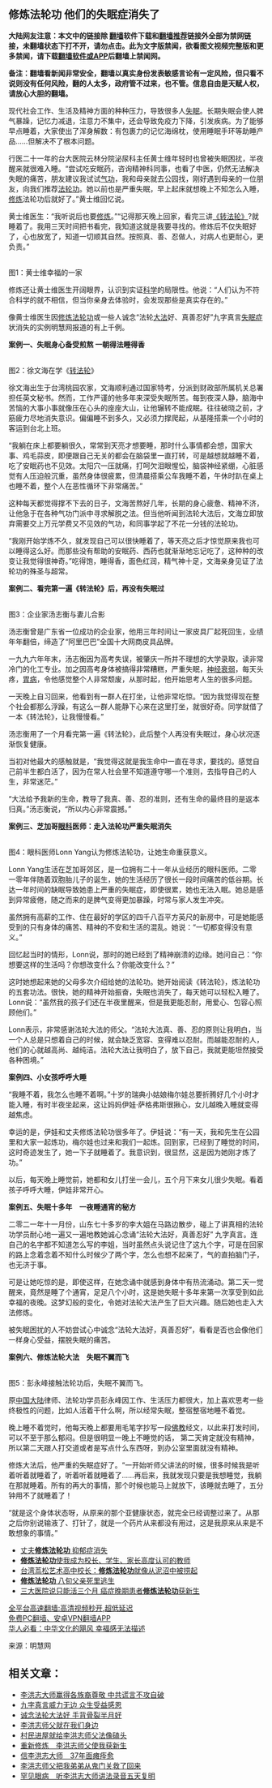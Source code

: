  <!-- 面包屑导航 --> <h2>修炼法轮功 他们的失眠症消失了</h2> <p class="notice"><b>大陆网友注意：本文中的链接除 <a href="https://github.com/bannedbook/fanqiang" >翻墙</a>软件下载和<a href="https://github.com/killgcd/justmysocks/blob/master/README.md">翻墙推荐</a>链接外全部为禁网链接，未翻墙状态下打不开，请勿点击。此为文字版禁闻，欲看图文视频完整版和更多禁闻，请下载<a href="https://github.com/bannedbook/fanqiang">翻墙软件或APP</a>后翻墙上禁闻网。</p><p>备注：翻墙看新闻非常安全，翻墙以真实身份发表敏感言论有一定风险，但只看不说则没有任何风险，翻的人太多，政府管不过来，也不管。信息自由是天赋人权，请放心大胆的翻墙。</b></p>  <div class="entry"> <p>现代社会工作、生活及精神方面的种种压力，导致很多人<a href="https://www.bannedbook.org/bnews/tag/%e5%a4%b1%e7%9c%a0/" class="st_tag internal_tag" rel="tag" title="标签 失眠 下的日志">失眠</a>。长期失眠会使人脾气暴躁，记忆力减退，注意力不集中，还会导致免疫力下降，引发疾病。为了能够早点睡着，大家使出了浑身解数：有包裹力的记忆海绵枕，使用睡眠手环等助睡产品……但解决不了根本问题。</p> <p>行医二十一年的台大医院云林分院泌尿科主任黄士维年轻时也曾被失眠困扰，半夜醒来就很难入睡。“尝试吃安眠药，咨询精神科同事，也看了中医，仍然无法解决失眠的痛苦，朋友建议我试试<span class='wp_keywordlink'><a href="https://www.qi-gong.me/" title="气功修炼网" target="_blank">气功</a></span>，我和母亲就去公园找，刚好遇到母亲的一位朋友，向我们推荐<a href="https://www.bannedbook.org/bnews/tag/%e6%b3%95%e8%bd%ae%e5%8a%9f/" class="st_tag internal_tag" rel="tag" title="标签 法轮功 下的日志">法轮功</a>。她以前也是严重失眠，早上起床就想晚上不知怎么入睡，<span class='wp_keywordlink'><a href="https://www.qi-gong.me/" title="气功修炼网" target="_blank">修炼</a></span>法轮功后就好了。”黄士维回忆说。</p> <p>黄士维医生：“我听说后也要<a href="https://www.bannedbook.org/bnews/tag/%e4%bf%ae%e7%82%bc/" class="st_tag internal_tag" rel="tag" title="标签 修炼 下的日志">修炼</a>。”“记得那天晚上回家，看完三讲<a title="《转法轮》" href="http://gb.falundafa.org/chigb/zfl.htm" target="_blank" rel="noopener">《转法轮》</a>?就睡着了。我用三天时间把书看完，我知道这就是我要寻找的。修炼后不仅失眠好了，心也放宽了，知道一切顺其自然。按照真、善、忍做人，对病人也更耐心，更负责。”</p> <p><br /> 图1：黄士维幸福的一家</p> <p>修炼还让黄士维医生开阔眼界，认识到实证<span class='wp_keywordlink'><a href="https://www.bannedbook.org/forum11/topic309.html" title="禁片：“科学”的棍子" target="_blank">科学</a></span>的局限性。他说：“人们认为不符合科学的就不相信，但当你亲身去体验时，会发现那些是真实存在的。”</p> <p>像黄士维医生因<a href="https://www.bannedbook.org/bnews/tag/%E4%BF%AE%E7%82%BC%E6%B3%95%E8%BD%AE%E5%8A%9F/" class="st_tag internal_tag" rel="tag" title="标签 修炼法轮功 下的日志">修炼法轮功</a>或一些人诚念“法轮<a href="https://www.bannedbook.org/bnews/tag/%E5%A4%A7%E6%B3%95/" class="st_tag internal_tag" rel="tag" title="标签 大法 下的日志">大法</a>好、真善忍好”九字真言<a href="https://www.bannedbook.org/bnews/tag/%E5%A4%B1%E7%9C%A0%E7%97%87/" class="st_tag internal_tag" rel="tag" title="标签 失眠症 下的日志">失眠症</a>状消失的实例明慧网报道的有上千例。</p> <p><b>案例一、失眠身心备受煎熬 一朝得法睡得香</b></p> <p><br /> 图2：徐文海在学《<span class='wp_keywordlink'><a href="https://gb.falundafa.org/chigb/zfl.htm" title="《转法轮》" target="_blank">转法轮</a></span>》</p> <p>徐文海出生于台湾桃园农家，文海顺利通过国家特考，分派到财政部所属机关总署担任英文秘书。然而，工作严谨的他多年来深受失眠所苦。每到夜深人静，脑海中苦恼的大事小事就像压在心头的座座大山，让他辗转不能成眠。往往破晓之前，才筋疲力尽地消失意识。偏偏睡不到多久，又必须力撑爬起，从基隆搭乘一个小时的客运到台北上班。</p> <p>“我躺在床上都要躺很久，常常到天亮才想要睡，那时什么事情都会想，国家大事、鸡毛蒜皮，即便跟自己无关的都会在脑袋里一直打转，可是越想就越睡不着，吃了安眠药也不见效。太阳穴一压就痛，打呵欠泪眼惺忪，脑袋神经紧绷，心脏感觉有人压迫般沉重，虽然身体很疲累，但清晨搭乘公车我睡不着，午休时趴在桌上也睡不着，整个人在恶性循环下非常痛苦。”</p> <p>这种每天都觉得撑不下去的日子，文海苦熬好几年，长期的身心疲惫、精神不济，让他急于在各种气功门派中寻求解脱之法。但当他听闻到法轮大法后，文海立即放弃需要交上万元学费又不见效的气功，和同事学起了不花一分钱的法轮功。</p>  <p>“我刚开始学炼不久，就发现自己可以很快睡着了，等天亮之后才惊觉原来我也可以睡得这么好。而那些没有帮助的安眠药、西药也就渐渐地忘记吃了，这种种的改变让我觉得很神奇。”吃得饱，睡得香，面色红润，精气神十足，文海亲身见证了法轮功的殊圣与超常。</p> <p><b>案例二、看完第一遍《转法轮》后，再没有失眠过</b></p> <p><br /> 图3：企业家汤志衡与妻儿合影</p> <p>汤志衡曾是广东省一位成功的企业家，他用三年时间让一家皮具厂起死回生，业绩年年翻倍，缔造了“阿里巴巴”全国十大网商皮具品牌。</p> <p>一九九六年年末，汤志衡因为高考失误，被肇庆一所并不理想的大学录取，读非常冷门的化工专业。加之因高考身体被搞得非常糟糕，严重失眠，<a href="https://www.bannedbook.org/bnews/tag/%e7%a5%9e%e7%bb%8f%e8%a1%b0%e5%bc%b1/" class="st_tag internal_tag" rel="tag" title="标签 神经衰弱 下的日志">神经衰弱</a>，每天头疼，<a href="https://www.bannedbook.org/bnews/tag/%e8%83%83%e7%97%85/" class="st_tag internal_tag" rel="tag" title="标签 胃病 下的日志">胃病</a>，令他感觉整个人非常颓废，从那时起，他开始思考人生的很多问题。</p> <p>一天晚上自习回来，他看到有一群人在打坐，让他非常吃惊。“因为我觉得现在整个社会都那么浮躁，有这么一群人能静下心来在这里打坐，就很好奇。同学就借了一本《转法轮》，让我慢慢看。”</p> <p>汤志衡用了一个月看完第一遍《转法轮》，此后整个人再没有失眠过，身心状况逐渐恢复健康。</p> <p>当初对他最大的感触就是，“我觉得这就是我生命中一直在寻求，要找的。感觉自己前半生都白活了，因为在常人社会里不知道遵守哪一个准则，去指导自己的人生，非常迷茫。”</p> <p>“大法给予我新的生命，教导了我真、善、忍的准则，还有生命的最终目的是返本归真。”汤志衡说，“所以内心非常震撼。”</p> <p><b>案例三、芝加哥<a href="https://www.bannedbook.org/bnews/tag/%e7%9c%bc%e7%a7%91/" class="st_tag internal_tag" rel="tag" title="标签 眼科 下的日志">眼科</a>医师：走入法轮功严重失眠消失</b></p> <p><br /> 图4：眼科医师Lonn Yang认为修炼法轮功，让她生命重获意义。</p>  <p>Lonn Yang生活在芝加哥郊区，是一位拥有二十一年从业经历的眼科医师。二零一零年伴随着双胞胎儿子的诞生，她的生活经历了很长一段时间痛苦的低谷期。长达一年时间的缺眠导致她患上严重的失眠症，即使很累，她也无法入眠。她总是感到异常疲倦，随之而来的是脾气变得更加暴躁，时常与家人发生冲突。</p> <p>虽然拥有高薪的工作、住在最好的学区的四千八百平方英尺的新房中，可是她能感受到的只有身体的痛苦、精神的不安和生活的混乱。她说：“一切都变得没有意义。”</p> <p>回忆起当时的情形，Lonn说，那时的她已经到了精神崩溃的边缘。她问自己：“你想要这样的生活吗？你想改变什么？你能改变什么？”</p> <p>这时她想起来她的父母多次介绍给她的法轮功。她开始阅读《转法轮》，炼法轮功的五套功法。很快，她的精神开始振奋，失眠也消失了，每天她可以轻松入睡了。Lonn说：“虽然我的孩子们还在半夜里醒来，但是我更能忍耐，用爱心、包容心照顾他们。”</p> <p>Lonn表示，非常感谢法轮大法的师父。“法轮大法真、善、忍的原则让我明白，当一个人总是只想着自己的时候，就会缺乏宽容、变得难以忍耐。而越能忍耐的人，他们的心就越高尚、越纯洁。法轮大法让我明白了，放下自己，我就更能坦然接受各种困境。”</p> <p><b>案例四、小女孩呼呼大睡</b></p> <p>“我睡不着，我怎么也睡不着啊。”十岁的瑞典小姑娘梅尔娃总要折腾好几个小时才能入睡，有时半夜坐起来，这让妈妈伊娃·萨格弗斯很揪心，女儿越晚入睡就变得越焦虑。</p> <p>幸运的是，伊娃和丈夫修炼法轮功很多年了。伊娃说：“有一天，我和先生在公园里和大家一起炼功，梅尔娃也过来和我们一起炼。回到家，已经到了睡觉的时间，这时奇迹发生了，她一下子就睡着了。我意识到，很显然，这是因为她刚才炼了功。”</p> <p>以后，每天晚上睡觉前，她都和女儿打坐一会儿，五个月下来女儿很少失眠。看着孩子呼呼大睡，伊娃非常开心。</p> <p><b>案例五、失眠十多年　一夜睡通宵的秘方</b></p> <p>二零二一年十一月份，山东七十多岁的李大姐在马路边散步，碰上了讲真相的法轮功学员耐心地一遍又一遍地教她诚心念诵“法轮大法好，真善忍好” 九字真言。连自己的名字都不知道怎么写的李姐，当时虽然点头说记住了这九个字，可是在回家的路上念着念着不知什么时候少了两个字，怎么也想不起来了，气的直拍脑门子，也无济于事。</p>  <p>可是让她吃惊的是，即使这样，在她念诵中就感到身体中有热流涌动。第二天一觉醒来，竟然是睡了个通宵，足足八个小时，这是她失眠十多年来第一次享受到如此幸福的夜晚。这梦幻般的变化，令她对法轮大法产生了巨大兴趣。随后她也走入大法修炼。</p> <p>被失眠困扰的人不妨尝试心中诚念“法轮大法好，真善忍好”，看看是否也会像他们一样身心受益，摆脱失眠的痛苦。</p> <p><b>案例六、修炼法轮大法　失眠不翼而飞</b></p> <p><br /> 图5：彭永峰接触法轮功后，失眠不翼而飞。</p> <p>原<span class='wp_keywordlink_affiliate'><a href="https://www.bannedbook.org/" title="中国" target="_blank">中国</a></span><span class='wp_keywordlink_affiliate'><a href="https://www.bannedbook.org/" title="大陆" target="_blank">大陆</a></span>律师、法轮功学员彭永峰因工作、生活压力都很大，加上喜欢思考一些终极性的问题，比如人活着干什么啊，所以经常失眠，整宿整宿地睡不着觉。</p> <p>晚上睡不着觉时，他每天晚上都要用毛笔字抄写一段<span class='wp_keywordlink'><a href="https://www.qi-gong.me/buddhism/" title="佛教" target="_blank">佛教</a></span>经文，以此来打发时间，可以不至于那么郁闷。但是很明显一晚上不睡觉的话， 第二天肯定就没有精神，所以第二天跟人打交道或者是写点什么东西呀，到办公室里面就没有精神。</p> <p>修炼大法后，他严重的失眠症好了。“一开始听师父讲法的时候，很多时候我是听着听着就睡着了，听着听着就睡着了……再后来，我就发现只要是我想睡觉，我躺在那就睡着。所有的再大的事情，那个时候也能马上就放下，该睡就去睡了，五分钟用不了就睡着了！</p> <p>“就是这个身体状态呀，从原来的那个亚健康状态，就完全已经调整过来了。从那之后你别说输液了、打针了，就是一个药片从来都没有用过，这是我原来从来是不敢想象的事情。”</p> <div id="taboola-mid-1"></div>  <ul class='op-related-articles' title='相关阅读'> <li><a href='https://www.bannedbook.org/bnews/aomi/supernatural/20220718/1759871.html' target='_blank'>丈夫<b>修炼法轮功</b> 抑郁症消失</a></li> <li><a href='https://www.bannedbook.org/bnews/cbnews/20220710/1756148.html' target='_blank'><b>修炼法轮功</b>使我成为校长、学生、家长高度认可的教师</a></li> <li><a href='https://www.bannedbook.org/bnews/cbnews/20220707/1755000.html' target='_blank'>台湾茑松艺术高中校长：<b>修炼法轮功</b>就像从泥沼中被捞起</a></li> <li><a href='https://www.bannedbook.org/bnews/aomi/supernatural/20220705/1754222.html' target='_blank'><b>修炼法轮功</b> 八旬父亲死里逃生</a></li> <li><a href='https://www.bannedbook.org/bnews/aomi/supernatural/20220701/1752178.html' target='_blank'>三大医院说只能活三个月 癌症晚期患者<b>修炼法轮功</b>获新生</a></li> </ul> <p class="texttj"> <a href="https://github.com/bannedbook/fanqiang/wiki/V2ray%E6%9C%BA%E5%9C%BA" target="_blank">全平台高速翻墙:高清视频秒开,超低延迟</a><br/> <a href="https://github.com/bannedbook/fanqiang/wiki/%E7%A6%81%E9%97%BB%E7%BD%91%E5%AE%89%E5%8D%93%E7%BF%BB%E5%A2%99%E6%96%B0%E9%97%BBAPP" target="_blank">免费PC翻墙、安卓VPN翻墙APP</a><br/> <a href="https://www.bannedbook.org/bnews/comments/20220220/1694796.html" target="_blank">华人必看：中华文化的飓风 幸福感无法描述</a> </p><p>来源：明慧网</p> <h2>相关文章：</h2> <ul> <li><a href="https://master-li.qi-gong.me/thankmaster/510.html">李洪志大师赢得各族裔尊敬 中共谎言不攻自破</a></li> <li><a href="https://master-li.qi-gong.me/thankmaster/1019.html">九字真言威力无边 众生受益感恩</a></li> <li><a href="https://master-li.qi-gong.me/thankmaster/1866.html">诚念法轮大法好 手背骨裂半月好</a></li> <li><a href="https://master-li.qi-gong.me/thankmaster/1990.html">李洪志师父就在我们身边</a></li> <li><a href="https://master-li.qi-gong.me/thankmaster/1991.html">村民进屋就给李洪志师父法像磕头</a></li> <li><a href="https://master-li.qi-gong.me/thankmaster/2001.html">重新修炼　李洪志师父使我获新生</a></li> <li><a href="https://master-li.qi-gong.me/thankmaster/2002.html">信李洪志大师　37年面瘫痊愈</a></li> <li><a href="https://master-li.qi-gong.me/thankmaster/2004.html">李洪志师父把我弟弟从鬼门关救了回来</a></li> <li><a href="https://master-li.qi-gong.me/thankmaster/2005.html">罕见眼病　听李洪志大师讲法录音五天复明</a></li> </ul> </p> <a name='sharetosocial'></a>  <div style="margin-bottom:5px;padding-bottom:5px;clear:both"> <div id="archive-pix-1" class="banner-ads"> <!-- AuctionX Display platform tag START --> <div id="27602x728x90x621x_ADSLOT1" clicktrack="%%CLICK_URL_ESC%%"></div>  <!-- AuctionX Display platform tag END --> </div> <div id="archive-pix-2" class="banner-ads"> <!-- AuctionX Display platform tag START --> <div id="27556x300x250x621x_ADSLOT1" clicktrack="%%CLICK_URL_ESC%%" style="margin:0 auto;text-align:center"></div>  <!-- AuctionX Display platform tag END --> </div> </div>  <div id="archive-pix-1" class="banner-ads"> <!-- AuctionX Display platform tag START --> <div id="27603x728x90x621x_ADSLOT1" clicktrack="%%CLICK_URL_ESC%%"></div>  <!-- AuctionX Display platform tag END --> </div> </div><!--END ENTRY--> 